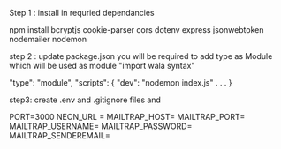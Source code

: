 Step 1 :
install in requried dependancies

npm install bcryptjs cookie-parser cors dotenv express jsonwebtoken nodemailer nodemon

step 2 :
update package.json you will be required to add type as Module which will be used as module "import wala syntax"

"type": "module",
"scripts": {
"dev": "nodemon index.js"
.
.
.
}

step3:
create .env and .gitignore files and

PORT=3000
NEON_URL = 
MAILTRAP_HOST=
MAILTRAP_PORT=
MAILTRAP_USERNAME=
MAILTRAP_PASSWORD=
MAILTRAP_SENDEREMAIL=
